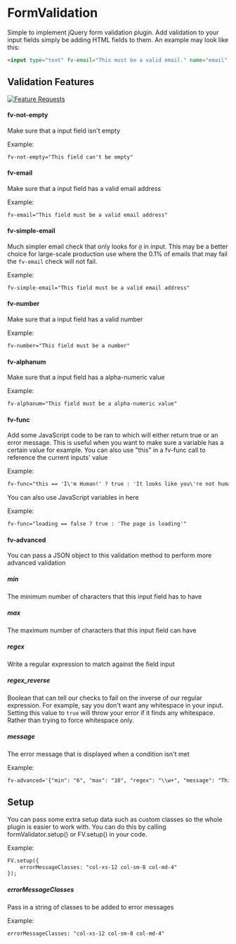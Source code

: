 # FormValidation
Simple to implement jQuery form validation plugin. Add validation to your input fields simply be adding HTML fields to them. An example may look like this:
```HTML
<input type="text" fv-email="This must be a valid email." name="email" placeholder="Email">
```

## Validation Features

[![Feature Requests](https://cloud.githubusercontent.com/assets/390379/10127973/045b3a96-6560-11e5-9b20-31a2032956b2.png)](http://feathub.com/DrRoach/FormValidation)

#### fv-not-empty
Make sure that a input field isn't empty

Example:
```HTML
fv-not-empty="This field can't be empty"
```

#### fv-email
Make sure that a input field has a valid email address

Example:
```HTML
fv-email="This field must be a valid email address"
```

#### fv-simple-email
Much simpler email check that only looks for `@` in input. This may be a better choice for large-scale production use where the 0.1% of emails that may fail the `fv-email` check will not fail.

Example:
```HTML
fv-simple-email="This field must be a valid email address"
```

#### fv-number
Make sure that a input field has a valid number

Example:
```HTML
fv-number="This field must be a number"
```

#### fv-alphanum
Make sure that a input field has a alpha-numeric value

Example:
```HTML
fv-alphanum="This field must be a alpha-numeric value"
```

#### fv-func
Add some JavaScript code to be ran to which will either return true or an error message. This is useful when you want to make sure a variable has a certain value for example. You can also use "this" in a fv-func call to reference the current inputs' value

Example:
```HTML
fv-func="this == 'I\'m Human!' ? true : 'It looks like you\'re not human'"
```

You can also use JavaScript variables in here

Example:
```HTML
fv-func="loading == false ? true : 'The page is loading'"
```

#### fv-advanced
You can pass a JSON object to this validation method to perform more advanced validation
##### min
The minimum number of characters that this input field has to have
##### max
The maximum number of characters that this input field can have
##### regex
Write a regular expression to match against the field input
##### regex_reverse
Boolean that can tell our checks to fail on the inverse of our regular expression. For example, say you don't want any whitespace in your input. Setting this value to `true` will throw your error if it finds any whitespace. Rather than trying to force whitespace only.
##### message
The error message that is displayed when a condition isn't met

Example:
```HTML
fv-advanced='{"min": "6", "max": "10", "regex": "\\w+", "message": "This value must be at least 6 characters long."}'
```

## Setup
You can pass some extra setup data such as custom classes so the whole plugin is easier to work with. You can do this by calling formValidator.setup() or FV.setup() in your code.

Example:
```HTML
FV.setup({
    errorMessageClasses: "col-xs-12 col-sm-8 col-md-4"
});
```

##### errorMessageClasses
Pass in a string of classes to be added to error messages

Example:
```HTML
errorMessageClasses: "col-xs-12 col-sm-8 col-md-4"
```

